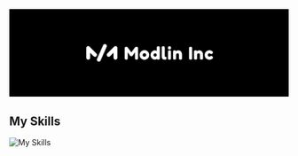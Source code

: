 <img src="modlin_inc.png" alt="Modlin Inc"/>

## My Skills

<img src="https://skillicons.dev/icons?i=html,react,css,scss,tailwind,js,ts,graphql,vite,next,nodejs,mongodb,git,vscode,visualstudio,ps,ai" alt="My Skills"/>

